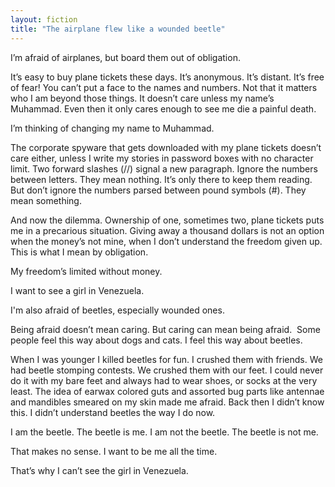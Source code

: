 ```yaml
---
layout: fiction
title: "The airplane flew like a wounded beetle"
---
```


I’m afraid of airplanes, but board them out of obligation.

It’s easy to buy plane tickets these days. It’s anonymous. It’s distant. It’s free of fear! You can’t put a face to the names and numbers. Not that it matters who I am beyond those things. It doesn’t care unless my name’s Muhammad. Even then it only cares enough to see me die a painful death.

I’m thinking of changing my name to Muhammad.

The corporate spyware that gets downloaded with my plane tickets doesn’t care either, unless I write my stories in password boxes with no character limit. Two forward slashes (//) signal a new paragraph. Ignore the numbers between letters. They mean nothing. It’s only there to keep them reading. But don’t ignore the numbers parsed between pound symbols (#). They mean something.

And now the dilemma. Ownership of one, sometimes two, plane tickets puts me in a precarious situation. Giving away a thousand dollars is not an option when the money’s not mine, when I don’t understand the freedom given up. This is what I mean by obligation.

My freedom’s limited without money.

I want to see a girl in Venezuela.

I'm also afraid of beetles, especially wounded ones.

Being afraid doesn’t mean caring. But caring can mean being afraid. 
Some people feel this way about dogs and cats. I feel this way about beetles.

When I was younger I killed beetles for fun. I crushed them with friends. We had beetle stomping contests. We crushed them with our feet. I could never do it with my bare feet and always had to wear shoes, or socks at the very least. The idea of earwax colored guts and assorted bug parts like antennae and mandibles smeared on my skin made me afraid. Back then I didn’t know this. I didn’t understand beetles the way I do now.

I am the beetle. The beetle is me. I am not the beetle. The beetle is not me.

That makes no sense. I want to be me all the time.

That’s why I can’t see the girl in Venezuela.